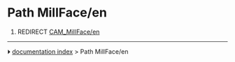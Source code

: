 # Path MillFace/en
1.  REDIRECT [CAM_MillFace/en](CAM_MillFace/en.md)



---
⏵ [documentation index](../README.md) > Path MillFace/en
